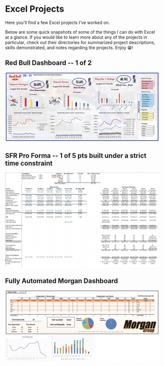 # Excel Projects

Here you'll find a few Excel projects I've worked on. 

Below are some quick snapshots of some of the things I can do with Excel at a glance. If you would like to learn more about any of the projects in particular, check out their directories for summarized project descriptions, skills demonstrated, and notes regarding the projects. Enjoy :grin:!

## Red Bull Dashboard -- 1 of 2
![alt text](https://github.com/asilich123/Resume_Projects/blob/main/EXCEL/EXCEL:DASHBOARD%20-%20Red%20Bull/Dashboard%20Images/Dashboard%201.png?raw=true)

## SFR Pro Forma -- 1 of 5 pts built under a strict time constraint
![alt text](https://github.com/asilich123/Resume_Projects/blob/main/EXCEL/EXCEL:FINANCE%20-%20Santa%20Fe%20Ranch/Images/Pro%20Forma.png?raw=true)

## Fully Automated Morgan Dashboard
![alt text](https://github.com/asilich123/Resume_Projects/blob/main/EXCEL/EXCEL:AUTOMATION%20-%20Morgan/Images/Dashboard.png?raw=true)
